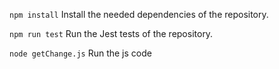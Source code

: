 `npm install`
Install the needed dependencies of the repository.

`npm run test`
Run the Jest tests of the repository.

`node getChange.js`
Run the js code